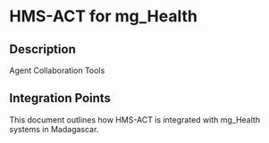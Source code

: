 # HMS-ACT for mg_Health

## Description

Agent Collaboration Tools

## Integration Points

This document outlines how HMS-ACT is integrated with mg_Health systems in Madagascar.
